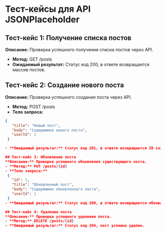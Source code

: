 # Тест-кейсы для API JSONPlaceholder

## Тест-кейс 1: Получение списка постов
**Описание:** Проверка успешного получения списка постов через API.
- **Метод:** GET /posts
- **Ожидаемый результат:** Статус код 200, в ответе возвращается массив постов.

## Тест-кейс 2: Создание нового поста
**Описание:** Проверка успешного создания поста через API.
- **Метод:** POST /posts
- **Тело запроса:**
 ```json
{
    "title": "Новый пост",
    "body": "Содержимое нового поста",
    "userId": 1
  }

- **Ожидаемый результат:** Статус код 201, в ответе возвращается ID созданного поста и данные, соответствующие запросу.

## Тест-кейс 3: Обновление поста
**Описание:** Проверка успешного обновления существующего поста.
- **Метод:** PUT /posts/{id}
- **Тело запроса:**
  {
    "id": 1,
    "title": "Обновленный пост",
    "body": "Содержимое обновленного поста",
    "userId": 1
  }
- **Ожидаемый результат:** Статус код 200, в ответе возвращается обновленная информация поста.

## Тест-кейс 4: Удаление поста
**Описание:** Проверка успешного удаления поста.
- **Метод:** DELETE /posts/{id}
- **Ожидаемый результат:** Статус код 204, пост успешно удален.
